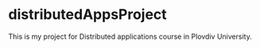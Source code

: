 # distributedAppsProject
This is my project for Distributed applications course in Plovdiv University.
